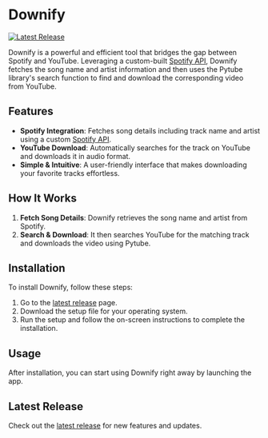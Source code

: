 # Downify

[![Latest Release](https://img.shields.io/github/v/release/minkxx/Downify?style=flat-square)](https://github.com/minkxx/Downify/releases/latest)

Downify is a powerful and efficient tool that bridges the gap between Spotify and YouTube. Leveraging a custom-built 
[Spotify API](https://spotipy-api.vercel.app/), Downify fetches the song name and artist information and then uses the Pytube library's search function to find and download the corresponding video from YouTube.

## Features

- **Spotify Integration**: Fetches song details including track name and artist using a custom [Spotify API](https://spotipy-api.vercel.app/).
- **YouTube Download**: Automatically searches for the track on YouTube and downloads it in audio format.
- **Simple & Intuitive**: A user-friendly interface that makes downloading your favorite tracks effortless.

## How It Works

1. **Fetch Song Details**: Downify retrieves the song name and artist from Spotify.
2. **Search & Download**: It then searches YouTube for the matching track and downloads the video using Pytube.

## Installation

To install Downify, follow these steps:

1. Go to the [latest release](https://github.com/yourusername/Downify/releases/latest) page.
2. Download the setup file for your operating system.
3. Run the setup and follow the on-screen instructions to complete the installation.

## Usage

After installation, you can start using Downify right away by launching the app.

## Latest Release

Check out the [latest release](https://github.com/yourusername/Downify/releases/latest) for new features and updates.
